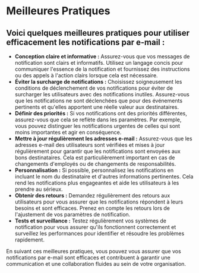 # Meilleures Pratiques

## Voici quelques meilleures pratiques pour utiliser efficacement les notifications par e-mail :

* **Conception claire et informative :** Assurez-vous que vos messages de notification sont clairs et informatifs. Utilisez un langage concis pour communiquer l'essence de la notification et fournissez des instructions ou des appels à l'action clairs lorsque cela est nécessaire.
* **Éviter la surcharge de notifications :** Choisissez soigneusement les conditions de déclenchement de vos notifications pour éviter de surcharger les utilisateurs avec des notifications inutiles. Assurez-vous que les notifications ne sont déclenchées que pour des événements pertinents et qu'elles apportent une réelle valeur aux destinataires.
* **Définir des priorités :** Si vos notifications ont des priorités différentes, assurez-vous que cela se reflète dans les paramètres. Par exemple, vous pouvez distinguer les notifications urgentes de celles qui sont moins importantes et agir en conséquence.
* **Mettre à jour régulièrement les adresses e-mail :** Assurez-vous que les adresses e-mail des utilisateurs sont vérifiées et mises à jour régulièrement pour garantir que les notifications sont envoyées aux bons destinataires. Cela est particulièrement important en cas de changements d'employés ou de changements de responsabilités.
* **Personnalisation :** Si possible, personnalisez les notifications en incluant le nom du destinataire et d'autres informations pertinentes. Cela rend les notifications plus engageantes et aide les utilisateurs à les prendre au sérieux.
* **Obtenir des retours :** Demandez régulièrement des retours aux utilisateurs pour vous assurer que les notifications répondent à leurs besoins et sont efficaces. Prenez en compte les retours lors de l'ajustement de vos paramètres de notification.
* **Tests et surveillance :** Testez régulièrement vos systèmes de notification pour vous assurer qu'ils fonctionnent correctement et surveillez les performances pour identifier et résoudre les problèmes rapidement.

En suivant ces meilleures pratiques, vous pouvez vous assurer que vos notifications par e-mail sont efficaces et contribuent à garantir une communication et une collaboration fluides au sein de votre organisation.